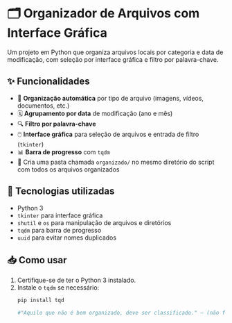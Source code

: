 # 🗂️ Organizador de Arquivos com Interface Gráfica

Um projeto em Python que organiza arquivos locais por categoria e data de modificação, com seleção por interface gráfica e filtro por palavra-chave.

## ✨ Funcionalidades

- 📂 **Organização automática** por tipo de arquivo (imagens, vídeos, documentos, etc.)
- 🗓️ **Agrupamento por data** de modificação (ano e mês)
- 🔍 **Filtro por palavra-chave**
- 🖱️ **Interface gráfica** para seleção de arquivos e entrada de filtro (`tkinter`)
- 📊 **Barra de progresso** com `tqdm`
- 📁 Cria uma pasta chamada `organizado/` no mesmo diretório do script com todos os arquivos organizados

## 📌 Tecnologias utilizadas

- Python 3
- `tkinter` para interface gráfica
- `shutil` e `os` para manipulação de arquivos e diretórios
- `tqdm` para barra de progresso
- `uuid` para evitar nomes duplicados

## 📥 Como usar

1. Certifique-se de ter o Python 3 instalado.
2. Instale o `tqdm` se necessário:
   ```bash
   pip install tqd

   #"Aquilo que não é bem organizado, deve ser classificado." – (não foi o Schopenhauer, mas poderia ter sido)"
